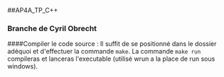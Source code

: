 ##AP4A_TP_C++

### Branche de Cyril Obrecht

####Compiler le code source :
Il suffit de se positionné dans le dossier adéquoi et d'effectuer la commande `make`. La commande `make run` compileras et lanceras l'executable (utilisé wrun a la place de run sous windows).

